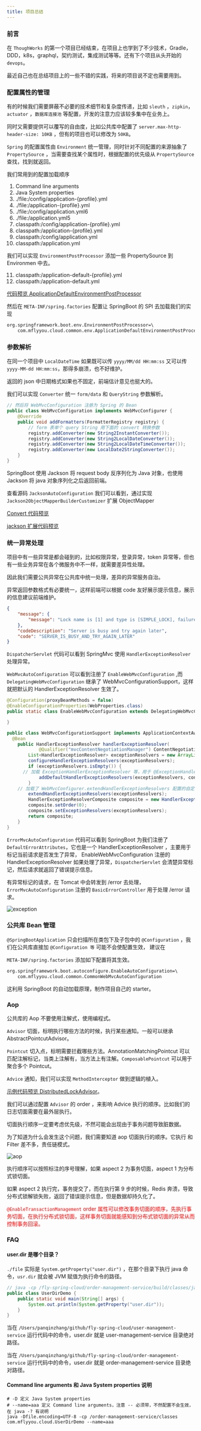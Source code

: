 ```yaml
---
title: 项目总结
---
```


### 前言

在 `ThoughWorks` 的第一个项目已经结束，在项目上也学到了不少技术，Gradle，DDD，k8s，graphql，契约测试，集成测试等等。还有下个项目从头开始的 `devops`。

最近自己也在总结项目上的一些不错的实践，将来的项目说不定也需要用到。

### 配置属性的管理

有的时候我们需要屏蔽不必要的技术细节和复杂度传递，比如 `sleuth` ，`zipkin`，`actuator` ，`数据库连接池` 等配置，开发的注意力应该较多集中在业务上。

同时又需要提供可以覆写的自由度，比如公共库中配置了 `server.max-http-header-size: 10KB` ，但有的项目也可以修改为 `50KB`。

`Spring` 的配置属性由 `Environment` 统一管理，同时针对不同配置的来源抽象了`PropertySource` ，当需要查找某个属性时，根据配置的优先级从 `PropertySource` 查找，找到就返回。

我们常用到的配置加载顺序

1. Command line arguments
2. Java System properties
3. ./file:/config/application-{profile}.yml
4. ./file:/application-{profile}.yml
5. ./file:/config/application.yml6
6. ./file:/application.yml5
7. classpath:/config/application-{profile}.yml
8. classpath:/application-{profile}.yml
9. classpath:/config/application.yml
10. classpath:/application.yml

我们可以实现 `EnvironmentPostProcessor` 添加一些 PropertySource 到 Environmen 中去。

11. classpath:/application-default-{profile}.yml
12. classpath:/application-default.yml

[代码预览 ApplicationDefaultEnvironmentPostProcessor](https://github.com/zhangpanqin/fly-spring-cloud/blob/master/cloud-common/src/main/java/com/mflyyou/cloud/common/env/ApplicationDefaultEnvironmentPostProcessor.java)

然后在 `META-INF/spring.factories` 配置让 SpringBoot 的 SPI 去加载我们的实现

```txt
org.springframework.boot.env.EnvironmentPostProcessor=\
    com.mflyyou.cloud.common.env.ApplicationDefaultEnvironmentPostProcessor
```

### 参数解析

在同一个项目中 `LocalDateTime` 如果既可以传 `yyyy/MM/dd HH:mm:ss` 又可以传 `yyyy-MM-dd HH:mm:ss`，那得多崩溃，也不好维护。

返回的 json 中日期格式如果也不固定，前端估计意见也挺大的。

我们可以实现 `Converter` 统一 `form/data` 和 `QueryString` 参数解析。

```java
// 然后将 WebMvcConfiguration 注册为 Spring 的 Bean
public class WebMvcConfiguration implements WebMvcConfigurer {
    @Override
    public void addFormatters(FormatterRegistry registry) {
        // form 表单个 query String 用下面的 convert 转换参数
        registry.addConverter(new String2InstantConverter());
        registry.addConverter(new String2LocalDateConverter());
        registry.addConverter(new String2LocalDateTimeConverter());
        registry.addConverter(new LocalDate2StringConverter());
    }
}
```

SpringBoot 使用 Jackson 将 request body 反序列化为 Java 对象，也使用 Jackson 将 java 对象序列化之后返回前端。

查看源码 `JacksonAutoConfiguration` 我们可以看到，通过实现 `Jackson2ObjectMapperBuilderCustomizer` 扩展 ObjectMapper

[Convert 代码预览](https://github.com/zhangpanqin/fly-spring-cloud/tree/master/cloud-common/src/main/java/com/mflyyou/cloud/common/convert)

[jackson 扩展代码预览](https://github.com/zhangpanqin/fly-spring-cloud/blob/master/cloud-common/src/main/java/com/mflyyou/cloud/common/CommonJacksonCustomizerAutoConfiguration.java)

### 统一异常处理

项目中有一些异常是都会碰到的，比如权限异常，登录异常，token 异常等，但也有一些业务异常在各个微服务中不一样，就需要差异性处理。

因此我们需要公共异常在公共库中统一处理，差异的异常服务自治。

异常返回参数格式有必要统一，这样前端可以根据 code 友好展示提示信息，展示的信息建议前端维护。

```json
{
    "message": {
        "message": "Lock name is [1] and type is [SIMPLE_LOCK], failure to unlock"
    },
    "codeDescription": "Server is busy and try again later",
    "code": "SERVER_IS_BUSY_AND_TRY_AGAIN_LATER"
}
```

`DispatcherServlet` 代码可以看到 SpringMvc 使用 `HandlerExceptionResolver` 处理异常。

`WebMvcAutoConfiguration` 可以看到注册了 `EnableWebMvcConfiguration` ,而 `DelegatingWebMvcConfiguration` 继承了 WebMvcConfigurationSupport，这样就把默认的 HandlerExceptionResolver 生效了。

```java
@Configuration(proxyBeanMethods = false)
@EnableConfigurationProperties(WebProperties.class)
public static class EnableWebMvcConfiguration extends DelegatingWebMvcConfiguration implements ResourceLoaderAware {

}

public class WebMvcConfigurationSupport implements ApplicationContextAware, ServletContextAware {
  @Bean
	public HandlerExceptionResolver handlerExceptionResolver(
			@Qualifier("mvcContentNegotiationManager") ContentNegotiationManager contentNegotiationManager) {
		List<HandlerExceptionResolver> exceptionResolvers = new ArrayList<>();
		configureHandlerExceptionResolvers(exceptionResolvers);
		if (exceptionResolvers.isEmpty()) {
      // 加载 ExceptionHandlerExceptionResolver 等，用于 @ExceptionHandler
			addDefaultHandlerExceptionResolvers(exceptionResolvers, contentNegotiationManager);
		}
    // 加载了 WebMvcConfigurer.extendHandlerExceptionResolvers 配置的自定义 HandlerExceptionResolver
		extendHandlerExceptionResolvers(exceptionResolvers);
		HandlerExceptionResolverComposite composite = new HandlerExceptionResolverComposite();
		composite.setOrder(0);
		composite.setExceptionResolvers(exceptionResolvers);
		return composite;
	}
}
```

`ErrorMvcAutoConfiguration` 代码可以看到 SpringBoot 为我们注册了 `DefaultErrorAttributes`，它也是一个 HandlerExceptionResolver ，主要用于标记当前请求是否发生了异常， EnableWebMvcConfiguration 注册的 HandlerExceptionResolver 如果处理了异常，`DispatcherServlet` 会清楚异常标记，然后请求就返回了错误提示信息。

有异常标记的请求，在 Tomcat 中会转发到 /error 去处理，`ErrorMvcAutoConfiguration` 注册的 `BasicErrorController` 用于处理 /error 请求。

![exception](/blog/20210815195645.png?author=zhangpanqin)

### 公共库 Bean 管理

`@SpringBootApplication` 只会扫描所在类包下及子包中的 `@Configuration` ，我们在公共库直接加 `@Configuration 等` 可能不会使配置生效， 建议在

`META-INF/spring.factories` 添加如下配置将其生效。

```txt
org.springframework.boot.autoconfigure.EnableAutoConfiguration=\
    com.mflyyou.cloud.common.CommonWebMvcAutoConfiguration
```

这利用 SpringBoot 的自动加载原理，制作项目自己的 starter。

### Aop

公共库的 Aop 不要使用注解式，使用编程式。

`Advisor` 切面，标明执行哪些方法的时候，执行某些通知。一般可以继承 AbstractPointcutAdvisor。

`Pointcut` 切入点，标明需要拦截哪些方法。AnnotationMatchingPointcut 可以匹配注解标记，当类上注解有，当方法上有注解。`ComposablePointcut` 可以用于聚合多个 Pointcut。

`Advice` 通知，我们可以实现 `MethodInterceptor` 做到逻辑的植入。

[示例代码预览 DistributedLockAdvisor](https://github.com/zhangpanqin/fly-spring-cloud/blob/master/cloud-common/src/main/java/com/mflyyou/cloud/common/lock/DistributedLockAdvisor.java)。

我们可以通过配置 `Advisor` 的 order ，来影响 Advice 执行的顺序。比如我们的日志切面需要在最外层执行。

切面执行顺序一定要考虑优先级，不然可能会出现由于事务问题导致脏数据。

为了知道为什么会发生这个问题，我们需要知道 aop 切面执行的顺序。它执行 和 Filter 差不多，责任链模式。

![aop](/blog/20210815195651.png?author=zhangpanqin)

执行顺序可以按照标注的序号理解，如果 aspect 2 为事务切面，aspect 1 为分布式锁切面。

如果 aspect 2 执行完，事务提交了，而在执行第 9 步的时候，Redis 奔溃，导致分布式锁解锁失败，返回了错误提示信息，但是数据却持久化了。

<font color=red>`@EnableTransactionManagement` order 属性可以修改事务切面的顺序，先执行事务切面，在执行分布式锁切面，这样事务切面就能感知到分布式锁切面的异常从而控制事务回滚。</font>

### FAQ

#### user.dir 是哪个目录？

`./file` 实际是 `System.getProperty("user.dir")` ，在那个目录下执行 java 命令，`usr.dir` 就会被 JVM 赋值为执行命令的路径。

```java
// java -cp /fly-spring-cloud/order-management-service/build/classes/java/main com.mflyyou.cloud.UserDirDemo
public class UserDirDemo {
    public static void main(String[] args) {
        System.out.println(System.getProperty("user.dir"));
    }
}
```

当在 `/Users/panqinzhang/github/fly-spring-cloud/user-management-service` 运行代码中的命令，user.dir 就是 user-management-service 目录绝对路径。

当在 `/Users/panqinzhang/github/fly-spring-cloud/order-management-service` 运行代码中的命令，user.dir 就是 order-management-service 目录绝对路径。

#### Command line arguments 和 Java System properties 说明

```shell
# -D 定义 Java System properties
# --name=aaa 定义 Command line arguments，注意 -- 必须带，不然配置不会生效，在 java -? 有说明
java -Dfile.encoding=UTF-8 -cp /order-management-service/classes com.mflyyou.cloud.UserDirDemo --name=aaa
```
